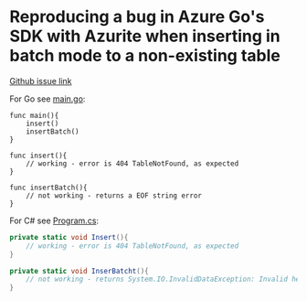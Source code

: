 # Reproducing a bug in Azure Go's SDK with Azurite when inserting in batch mode to a non-existing table

[Github issue link](https://github.com/Azure/Azurite/issues/814)

For Go see [main.go](go-sdk/main.go):
```golang
func main(){
    insert()
    insertBatch()
}

func insert(){
    // working - error is 404 TableNotFound, as expected
}

func insertBatch(){
    // not working - returns a EOF string error
}
```

For C# see [Program.cs](dotnet-sdk/Program.cs):
```csharp
private static void Insert(){
    // working - error is 404 TableNotFound, as expected
}

private static void InserBatcht(){
    // not working - returns System.IO.InvalidDataException: Invalid header line: HTTP/1.1 400 Bad Request
}
```